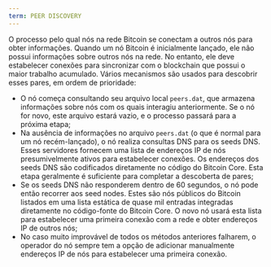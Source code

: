 ```yaml
---
term: PEER DISCOVERY
---
```


O processo pelo qual nós na rede Bitcoin se conectam a outros nós para obter informações. Quando um nó Bitcoin é inicialmente lançado, ele não possui informações sobre outros nós na rede. No entanto, ele deve estabelecer conexões para sincronizar com o blockchain que possui o maior trabalho acumulado. Vários mecanismos são usados para descobrir esses pares, em ordem de prioridade:
* O nó começa consultando seu arquivo local `peers.dat`, que armazena informações sobre nós com os quais interagiu anteriormente. Se o nó for novo, este arquivo estará vazio, e o processo passará para a próxima etapa;
* Na ausência de informações no arquivo `peers.dat` (o que é normal para um nó recém-lançado), o nó realiza consultas DNS para os seeds DNS. Esses servidores fornecem uma lista de endereços IP de nós presumivelmente ativos para estabelecer conexões. Os endereços dos seeds DNS são codificados diretamente no código do Bitcoin Core. Esta etapa geralmente é suficiente para completar a descoberta de pares;
* Se os seeds DNS não responderem dentro de 60 segundos, o nó pode então recorrer aos seed nodes. Estes são nós públicos do Bitcoin listados em uma lista estática de quase mil entradas integradas diretamente no código-fonte do Bitcoin Core. O novo nó usará esta lista para estabelecer uma primeira conexão com a rede e obter endereços IP de outros nós;
* No caso muito improvável de todos os métodos anteriores falharem, o operador do nó sempre tem a opção de adicionar manualmente endereços IP de nós para estabelecer uma primeira conexão.